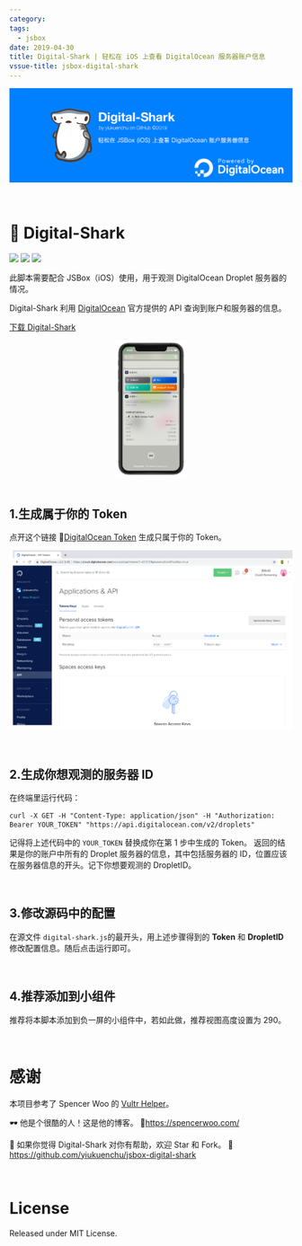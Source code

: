 ```yaml
---
category: 
tags:
  - jsbox
date: 2019-04-30
title: Digital-Shark | 轻松在 iOS 上查看 DigitalOcean 服务器账户信息
vssue-title: jsbox-digital-shark
---
```




![](https://raw.githubusercontent.com/yiukuenchu/image-farm/master/img/digital-shark-banner.jpg)

<br>

# 🦈 Digital-Shark

![](https://img.shields.io/badge/license-MIT-blue.svg?style=flat-square)
![](https://img.shields.io/badge/platform-JSBox-brightgreen.svg?style=flat-square)
![](https://img.shields.io/badge/version-1.0-ff69b4.svg?style=flat-square)

此脚本需要配合 JSBox（iOS）使用，用于观测 DigitalOcean Droplet 服务器的情况。  

Digital-Shark 利用 [DigitalOcean](https://developers.digitalocean.com/) 官方提供的 API 查询到账户和服务器的信息。  

[下载 Digital-Shark](https://xteko.com/redir?name=Digital-Shark&icon=icon_052.png&url=https://raw.githubusercontent.com/yiukuenchu/jsbox-digital-shark/master/digital-shark.js)

<div align=center>
    <img src="https://raw.githubusercontent.com/yiukuenchu/image-farm/master/img/digital-shark-jietu.JPG" width="25%"/>
</div>

<br>

## 1.生成属于你的 Token

点开这个链接 📎[DigitalOcean Token](https://cloud.digitalocean.com/account/api/tokens) 生成只属于你的 Token。

![](https://raw.githubusercontent.com/yiukuenchu/image-farm/master/img/digitalocean-generate-token.png)
  
<br>

## 2.生成你想观测的服务器 ID

在终端里运行代码：

```shell
curl -X GET -H "Content-Type: application/json" -H "Authorization: Bearer YOUR_TOKEN" "https://api.digitalocean.com/v2/droplets"
```

记得将上述代码中的 ```YOUR_TOKEN``` 替换成你在第 1 步中生成的 Token。  返回的结果是你的账户中所有的 Droplet 服务器的信息，其中包括服务器的 ID，位置应该在服务器信息的开头。记下你想要观测的 DropletID。

<br>

## 3.修改源码中的配置
在源文件 ```digital-shark.js```的最开头，用上述步骤得到的 **Token** 和 **DropletID** 修改配置信息。随后点击运行即可。

<br>

## 4.推荐添加到小组件
推荐将本脚本添加到负一屏的小组件中，若如此做，推荐视图高度设置为 290。

<br>

# 感谢

本项目参考了 Spencer Woo 的 [Vultr Helper](https://github.com/yiukuenchu/jsbox-vultr-helper)。  

🕶️ 他是个很酷的人！这是他的博客。 📎https://spencerwoo.com/

🌟 如果你觉得 Digital-Shark 对你有帮助，欢迎 Star 和 Fork。 📎https://github.com/yiukuenchu/jsbox-digital-shark

<br>

# License

Released under MIT License.